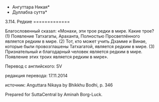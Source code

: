 * Ангуттара Никая*
* Дуллабха сутта*

3\.114\. Редкие
\=\=\=\=\=\=\=\=\=\=\=\=\=

Благословенный сказал: «Монахи, эти трое редки в мире\. Какие трое? \(1\) Появление Татхагаты, Араханта, Полностью Просветлённого является редким в мире\. \(2\) Тот, кто может учить Дхамме и Винае, которые были провозглашены Татхагатой, является редким в мире\. \(3\) Признательный и благодарный человек является редким в мире\. Появление этих троих является редким в мире»\.

Перевод с английского: SV

редакция перевода: 17\.11\.2014

источник: Anguttara Nikaya by Bhikkhu Bodhi, p\. 346

Prepared for SuttaCentral by Aminah Borg\-Luck\.